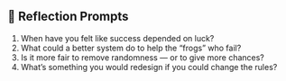 ## 🌱 Reflection Prompts

1. When have you felt like success depended on luck?
2. What could a better system do to help the “frogs” who fail?
3. Is it more fair to remove randomness — or to give more chances?
4. What’s something you would redesign if you could change the rules?
